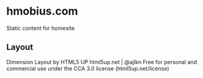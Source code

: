 # hmobius.com

Static content for homesite


##  Layout 

Dimension Layout by HTML5 UP
html5up.net | @ajlkn
Free for personal and commercial use under the CCA 3.0 license (html5up.net/license)